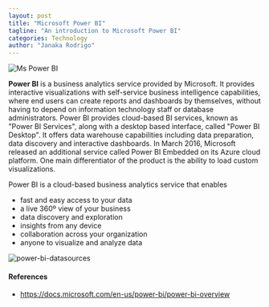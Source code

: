 ```yaml
---
layout: post
title: "Microsoft Power BI"
tagline: "An introduction to Microsoft Power BI"
categories: Technology
author: "Janaka Rodrigo"
---
```


![Ms Power BI](https://github.com/aviorsys/aviorsys.github.io/raw/master/images/power-bi.png)

**Power BI** is a business analytics service provided by Microsoft. It provides interactive visualizations with self-service business intelligence capabilities, where end users can create reports and dashboards by themselves, without having to depend on information technology staff or database administrators.
Power BI provides cloud-based BI services, known as "Power BI Services", along with a desktop based interface, called "Power BI Desktop". It offers data warehouse capabilities including data preparation, data discovery and interactive dashboards. In March 2016, Microsoft released an additional service called Power BI Embedded on its Azure cloud platform. One main differentiator of the product is the ability to load custom visualizations.

Power BI is a cloud-based business analytics service that enables 
* fast and easy access to your data
* a live 360º view of your business
* data discovery and exploration
* insights from any device
* collaboration across your organization
* anyone to visualize and analyze data

![power-bi-datasources](https://github.com/aviorsys/aviorsys.github.io/raw/master/images/powerbi-datasources.PNG)
#### References
* <https://docs.microsoft.com/en-us/power-bi/power-bi-overview>